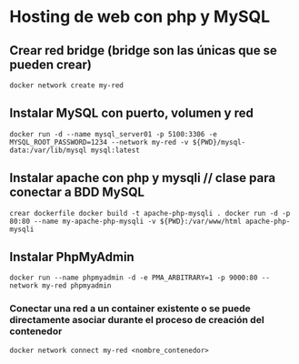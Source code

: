 # Hosting de web con php y MySQL
## Crear red bridge (bridge son las únicas que se pueden crear)
`````
docker network create my-red
`````
## Instalar MySQL con puerto, volumen y red 
````
docker run -d --name mysql_server01 -p 5100:3306 -e MYSQL_ROOT_PASSWORD=1234 --network my-red -v ${PWD}/mysql-data:/var/lib/mysql mysql:latest 
````
## Instalar apache con php y mysqli // clase para conectar a BDD MySQL
``
crear dockerfile
docker build -t apache-php-mysqli .
docker run -d -p 80:80 --name my-apache-php-mysqli -v ${PWD}:/var/www/html apache-php-mysqli
``
## Instalar PhpMyAdmin 
``
docker run --name phpmyadmin -d -e PMA_ARBITRARY=1 -p 9000:80 --network my-red phpmyadmin
``
### Conectar una red a un container existente o se puede directamente asociar durante el proceso de creación del contenedor
``
docker network connect my-red <nombre_contenedor>
``